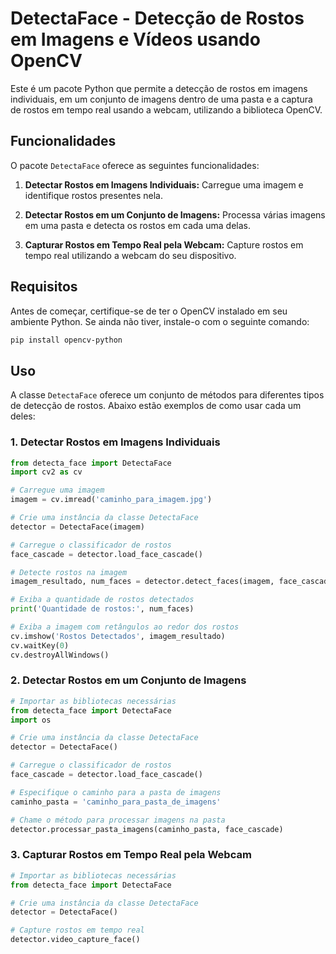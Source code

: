 # DetectaFace - Detecção de Rostos em Imagens e Vídeos usando OpenCV

Este é um pacote Python que permite a detecção de rostos em imagens individuais, em um conjunto de imagens dentro de uma pasta e a captura de rostos em tempo real usando a webcam, utilizando a biblioteca OpenCV.

## Funcionalidades

O pacote `DetectaFace` oferece as seguintes funcionalidades:

1. **Detectar Rostos em Imagens Individuais:** Carregue uma imagem e identifique rostos presentes nela.

2. **Detectar Rostos em um Conjunto de Imagens:** Processa várias imagens em uma pasta e detecta os rostos em cada uma delas.

3. **Capturar Rostos em Tempo Real pela Webcam:** Capture rostos em tempo real utilizando a webcam do seu dispositivo.

## Requisitos

Antes de começar, certifique-se de ter o OpenCV instalado em seu ambiente Python. Se ainda não tiver, instale-o com o seguinte comando:

```bash
pip install opencv-python
```

## Uso

A classe `DetectaFace` oferece um conjunto de métodos para diferentes tipos de detecção de rostos. Abaixo estão exemplos de como usar cada um deles:

### 1. Detectar Rostos em Imagens Individuais

```python
from detecta_face import DetectaFace
import cv2 as cv

# Carregue uma imagem
imagem = cv.imread('caminho_para_imagem.jpg')

# Crie uma instância da classe DetectaFace
detector = DetectaFace(imagem)

# Carregue o classificador de rostos
face_cascade = detector.load_face_cascade()

# Detecte rostos na imagem
imagem_resultado, num_faces = detector.detect_faces(imagem, face_cascade)

# Exiba a quantidade de rostos detectados
print('Quantidade de rostos:', num_faces)

# Exiba a imagem com retângulos ao redor dos rostos
cv.imshow('Rostos Detectados', imagem_resultado)
cv.waitKey(0)
cv.destroyAllWindows()

```

### 2. Detectar Rostos em um Conjunto de Imagens

```python
# Importar as bibliotecas necessárias
from detecta_face import DetectaFace
import os

# Crie uma instância da classe DetectaFace
detector = DetectaFace()

# Carregue o classificador de rostos
face_cascade = detector.load_face_cascade()

# Especifique o caminho para a pasta de imagens
caminho_pasta = 'caminho_para_pasta_de_imagens'

# Chame o método para processar imagens na pasta
detector.processar_pasta_imagens(caminho_pasta, face_cascade)
```

### 3. Capturar Rostos em Tempo Real pela Webcam

```python
# Importar as bibliotecas necessárias
from detecta_face import DetectaFace

# Crie uma instância da classe DetectaFace
detector = DetectaFace()

# Capture rostos em tempo real
detector.video_capture_face()
```
